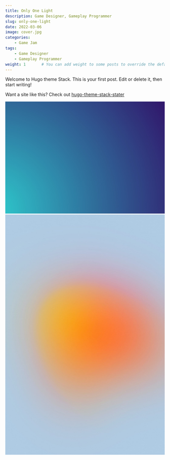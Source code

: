 ```yaml
---
title: Only One Light
description: Game Designer, Gameplay Programmer
slug: only-one-light
date: 2022-03-06
image: cover.jpg
categories:
    - Game Jam
tags:
    - Game Designer
    - Gameplay Programmer
weight: 1       # You can add weight to some posts to override the default sorting (date descending)
---
```


Welcome to Hugo theme Stack. This is your first post. Edit or delete it, then start writing!

Want a site like this? Check out [hugo-theme-stack-stater](https://github.com/CaiJimmy/hugo-theme-stack-starter)

![Image 1](1.jpg) ![Image 2](2.jpg)